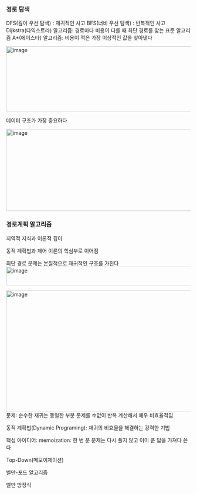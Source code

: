 ### 경로 탐색


DFS(깊이 우선 탐색) : 재귀적인 사고
BFS(너비 우선 탐색) : 반복적인 사고
Dijkstra(다익스트라) 알고리즘: 경로마다 비용이 다를 때 최단 경로를 찾는 표준 알고리즘
A*(에이스타) 알고리즘: 비용이 적은 가장 이상적인 값을 찾아낸다

<img width="662" height="178" alt="image" src="https://github.com/user-attachments/assets/91b4a627-36c2-413b-b0d1-1a9ea222c473" />

데이터 구조가 가장 중요하다

<img width="845" height="224" alt="image" src="https://github.com/user-attachments/assets/e4ea6081-843a-4864-af3d-70527b332a96" />

### 경로계획 알고리즘
지역적 지식과 이론적 깊이

동적 계획법과 제어 이론의 힉심부로 이어짐

최단 경로 문제는 본질적으로 재귀적인 구조를 가진다
<img width="711" height="51" alt="image" src="https://github.com/user-attachments/assets/5fc9c499-56cd-47d1-911d-2e4fe7ee2c67" />

<img width="755" height="330" alt="image" src="https://github.com/user-attachments/assets/879b9ad6-d49e-40aa-af45-7d0990bc6a5d" />
문제: 순수한 재귀는 동일한 부분 문제를 수없이 반복 계산해서 매우 비효율적임

동적 계획법(Dynamic Programing): 재귀의 비효율을 해결하는 강력한 기법

핵심 아이디어: memoization: 한 번 푼 문제는 다시 풀지 않고 이미 푼 답을 가져다 쓴다

Top-Down(메모이제이션)

벨만-포드 알고리즘

벨만 방정식


